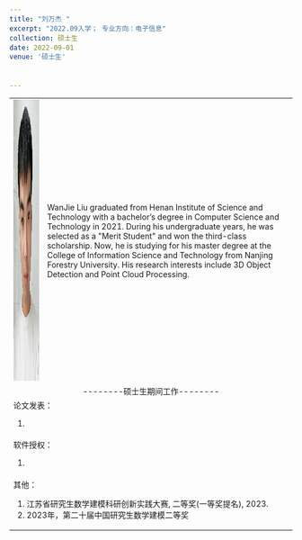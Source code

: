 ```yaml
---
title: "刘万杰 "
excerpt: "2022.09入学； 专业方向：电子信息"
collection: 硕士生
date: 2022-09-01
venue: '硕士生'


---
```

<table border="0">
<tr>
  <td> <img src='/images/wanjie.jpg' height="500" width="408">  </td>
 <td>WanJie Liu graduated from Henan Institute of Science and Technology with a bachelor’s degree in Computer Science and Technology in 2021. During his undergraduate years, he was selected as a "Merit Student" and won the third-class scholarship. Now, he is studying for his master degree at the College of Information Science and Technology from Nanjing Forestry University. His research interests include 3D Object Detection and Point Cloud Processing.</td>

</tr>

<tr>
<td colspan="2" align="center">--------硕士生期间工作--------
</td>
</tr>

<tr>
<td colspan="2">论文发表：
<ol class="level_1">
<li>  </li>
</ol>
</td>
</tr>

<tr>
<td colspan="2">软件授权：
<ol class="level_1">
<li>  </li>
</ol>
</td>
</tr>

<tr>
<td colspan="2">其他：
<ol class="level_1">
<li> 江苏省研究生数学建模科研创新实践大赛, 二等奖(一等奖提名), 2023. </li>
<li>  2023年，第二十届中国研究生数学建模二等奖 </li>
</li>
</ol>
</td>
</tr>

</table>